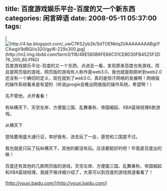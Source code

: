 title: 百度游戏娱乐平台-百度的又一个新东西
categories: 闲言碎语
date: 2008-05-11 05:37:00
tags:
---

[](http://4.bp.blogspot.com/_uwC7KS2yb2k/SdTOENklq2I/AAAAAAAABgI/fCXwgV9dBQI/s1600-h/gyl6-229x300.jpg)[![http://4.bp.blogspot.com/_uwC7KS2yb2k/SdTOENklq2I/AAAAAAAABgI/fCXwgV9dBQI/s320/gyl6-229x300.jpg](http://m2.img.libdd.com/farm3/118/48E585B6FE66C51CE8D30FB4525F2D76_200_80.PNG)</img>](http://4.bp.blogspot.com/_uwC7KS2yb2k/SdTOENklq2I/AAAAAAAABgI/fCXwgV9dBQI/s320/gyl6-229x300.jpg)
</br>百度游戏娱乐平台-百度的又一个东西，点进去一看，发现原来百度也有游戏，而且是网页版的游戏，网页版的游戏有人称作是web3.0，我也就是刚刚听到web2.0还没有一个确切的定义，现在就到了web3.0，真的是惊汗网络的发展啊！网络版的操作系统看来是有望的（听说google会推出网络版的操作系统，希望啊！）
</br>
</br>先不管他，点开看看！
</br>
</br>有纵横天下、天空左岸、方便面三国、乱舞春秋、帝国崛起、XBA篮球经理6款游戏。
</br>
</br>从横天下
</br>[](http://www.joypen.cn/wp-content/uploads/2008/04/gyl6.jpg)
</br>登陆要用盛大通行证，幸好我有，进去玩了一会，感觉和三国差不过。
</br>
</br>我也就是只玩了玩纵横天下，其他的都没有玩。应该都挺好的吧！毕竟是百度出的嘛！
</br>
</br>百度还有其他的几款网页版的游戏，天空左岸、方便面三国、乱舞春秋、帝国崛起和XBA篮球经理，我就不做详细介绍了，大家可以到百度的游戏频道看看了！
</br>
</br>[http://youxi.baidu.com/](http://youxi.baidu.com/)
